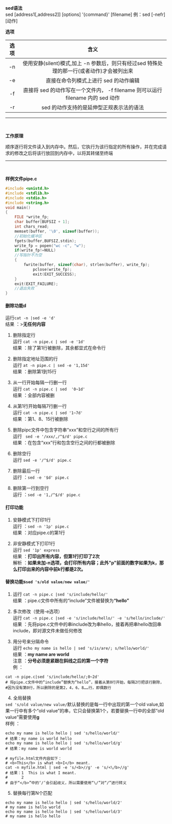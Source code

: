 **sed语法**<br/>
sed [address1[,address2]] [options] '{command}' [filename] 
例：sed [-nefr] [动作]

**选项**

| 选项 |  含义 |
|:----:|:-----:|
|-n| 使用安静(silent)模式,加上 -n 参数后，则只有经过sed 特殊处理的那一行(或者动作)才会被列出来|
|-e| 直接在命令列模式上进行 sed 的动作编辑|
|-f| 直接将 sed 的动作写在一个文件内， -f filename 则可以运行 filename 内的 sed 动作|
|-r| sed 的动作支持的是延伸型正规表示法的语法|
<hr/><br/>

**工作原理**

顺序逐行将文件读入到内存中。然后，它执行为该行指定的所有操作，并在完成请求的修改之后将该行放回到内存中，以将其转储至终端
<hr/><br/>

**样例文件pipe.c**
```c
#include <unistd.h>
#include <stdlib.h>
#include <stdio.h>
#include <string.h>
void main()
{
	FILE *write_fp;
  	char buffer[BUFSIZ + 1];
  	int chars_read;
  	memset(buffer, '\0', sizeof(buffer));
	//初始化缓冲区
  	fgets(buffer,BUFSIZ,stdin);
	write_fp = popen("wc -c", "w");
	if(write_fp!=NULL)
	//写指针不为空
	{
		fwrite(buffer, sizeof(char), strlen(buffer), write_fp);
    		pclose(write_fp);
    		exit(EXIT_SUCCESS);
	}
	exit(EXIT_FAILURE);
	//退出失败
}
```
#### 删除功能d
运行`cat -n |sed -e 'd' `<br/>
结果 ：>**无任何内容**<br/>

1. 删除指定行<br/>
运行 ``cat -n pipe.c | sed -e '1d'``<br/>
结果 ：除了第1行被删除，其余都显式在命令行<br/>

2. 删除指定地址范围的行<br/>
运行 ``at -n pipe.c | sed -e '1,15d'``<br/>
结果 ：删除第1到15行<br/>

3. 从一行开始每隔一行删一行<br/>
运行 ``cat -n pipe.c | sed  '0~1d'``<br/>
结果 ：全部内容被删<br/>

4. 从第1行开始每隔7行删一行<br/>
运行 ``cat -n pipe.c | sed '1~7d'``<br/>
结果 ：第1、8、15行被删除<br/>

5. 删除pipc文件中包含字符串“xxx”和空行之间的所有行<br>
运行 `` sed -e '/xxx/,/^$/d' pipe.c``<br>
结果 ：在包含“xxx”行和包含空行之间的行都被删除 <br>

6. 删除空行<br/>
运行 ``sed -e '/^$/d' pipe.c``<br/>

7. 删除最后一行<br/>
运行 ：``sed -e '$d' pipe.c``<br/>

8. 删除第一行到空行<br/>
运行 ：``sed -e '1,/^$/d' pipe.c``<br/>

#### 打印功能

1. 安静模式下打印1行<br/>
运行 ：``sed -n '1p' pipe.c``<br/>
结果 ：对应pipe.c的第1行<br/>

2. 非安静模式下打印1行<br/>
运行 ``sed '1p' express``<br/>
结果 ：**打印出所有内容，但第1行打印了2次**<br/>
解析 ：<strong>如果未加-n选项，会打印所有内容；此外"p"前面的数字如果为k，那么打印出来的内容中前k行都是2次。</strong><br/>

#### 替换功能s`sed 's/old value/new value/'`
1. 运行 ``cat -n pipe.c |sed 's/include/hello/'``<br/>
结果 ：pipe.c文件中所有的“include”文件被替换为<strong>“hello”</strong><br/>

2. 多次修改（使用-e选项）<br/>
运行 ``cat -n pipe.c |sed -e 's/include/hello/' -e 's/hello/include/'``<br/>
结果 ：先将pipe.c文件中的串include改为串hello，接着再把串hello改回串include，即对源文件未做任何修改<br/>

3. 用分号来分隔命令<br/>
运行 ``echo my name is hello | sed 's/is/are/; s/hello/world/' ``<br/>
结果 ：**my name are world**<br/>
注意 ：<strong>分号必须是紧跟在斜线之后的第一个字符</strong><br/>
例 ：
```shell
cat -n pipe.c|sed 's/include/hello/;0~2d'
# 将pipe.c文件中的“include”替换为“hello”，接着从第0行开始，每隔2行把该行删除，
#因为没有第0行，所以删除的是第2，4，6，8……行，即偶数行
```
 
4. 全局替换<br/>
``sed 's/old value/new value/``默认替换的是每一行中出现的第一个old value,如果一行中有多个“old value”的串，它只会替换第1个，若要替换一行中的全部“old value”需要使用<strong>g</strong><br/>
样例 ：<br/>
```shell
echo my name is hello hello | sed 's/hello/world/'
# 结果：my name is world hello
echo my name is hello hello | sed 's/hello/world/g' 
# 结果：my name is world world
 
# myfile.html文件内容如下：
# <b>This</b> is what <b>I</b> meant.
cat -n myfile.html | sed -e 's/<b>//g' -e 's/<\/b>//g'
# 结果：1	This is what I meant.
#      2	
# 由于“</b>”中的‘/’会引起歧义，所以需要使用“\/”对“/”进行转义
```

5. 替换每行第N个匹配<br/>
```shell
echo my name is hello hello | sed 's/hello/world/2' 
# my name is hello world
echo my name is hello hello | sed 's/hello/world/3' 
# my name is hello hello
```
 
